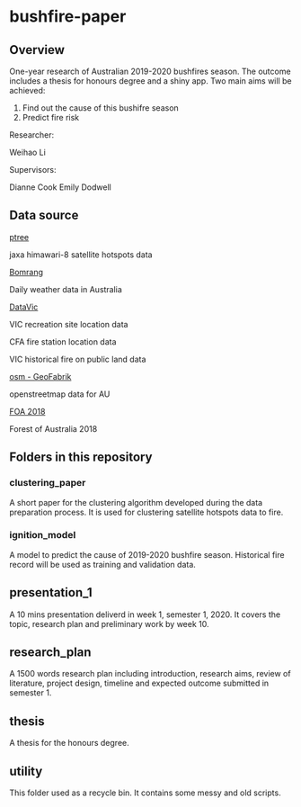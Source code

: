 # bushfire-paper

## Overview

One-year research of Australian 2019-2020 bushfires season. The outcome includes a thesis for honours degree and a shiny app. Two main aims will be achieved:

1. Find out the cause of this bushifre season
2. Predict fire risk

Researcher:

Weihao Li

Supervisors:

Dianne Cook
Emily Dodwell

## Data source

[ptree](https://www.eorc.jaxa.jp/ptree/index.html)

jaxa himawari-8 satellite hotspots data

[Bomrang](https://github.com/ropensci/bomrang)

Daily weather data in Australia

[DataVic](https://www.data.vic.gov.au/)

VIC recreation site location data

CFA fire station location data

VIC historical fire on public land data

[osm - GeoFabrik](http://download.geofabrik.de/australia-oceania.html)

openstreetmap data for AU

[FOA 2018](https://www.agriculture.gov.au/abares/forestsaustralia/forest-data-maps-and-tools/spatial-data/forest-cover)

Forest of Australia 2018

## Folders in this repository

### clustering_paper

A short paper for the clustering algorithm developed during the data preparation process. It is used for clustering satellite hotspots data to fire.

### ignition_model

A model to predict the cause of 2019-2020 bushfire season. Historical fire record will be used as training and validation data.

## presentation_1

A 10 mins presentation deliverd in week 1, semester 1, 2020. It covers the topic, research plan and preliminary work by week 10.

## research_plan

A 1500 words research plan including introduction, research aims, review of literature, project design, timeline and expected outcome submitted in semester 1.

## thesis

A thesis for the honours degree.

## utility

This folder used as a recycle bin. It contains some messy and old scripts.





